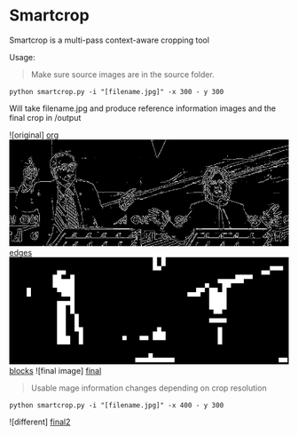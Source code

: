 # Smartcrop
Smartcrop is a multi-pass context-aware cropping tool

Usage:
> Make sure source images are in the source folder.
```
python smartcrop.py -i "[filename.jpg]" -x 300 - y 300
```

Will take filename.jpg and produce reference information images and the final crop in /output

![original] [org]
![edges] [edges]
![blocks] [blocks]
![final image] [final]

> Usable mage information changes depending on crop resolution
```
python smartcrop.py -i "[filename.jpg]" -x 400 - y 300
```

![different] [final2]

[org]: source/debate.jpg
[edges]: doc/edges.jpg
[blocks]: doc/blocks.png
[final]: doc/cropped_debate.jpg
[final2]: doc/cropped_debate2.jpg